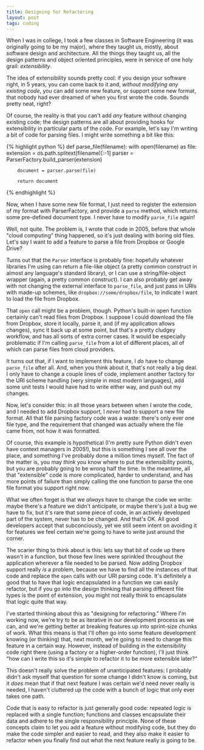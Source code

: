 ```yaml
---
title: Designing for Refactoring
layout: post
tags: coding
---
```


When I was in college, I took a few classes in Software Engineering
(it was originally going to be my major), where they taught us,
mostly, about software design and architecture. All the things they
taught us, all the design patterns and object oriented principles,
were in service of one holy grail: *extensibility*.

The idea of extensibility sounds pretty cool: if you design your
software right, in 5 years, you can come back to it and, _without
modifying any existing code_, you can add some new feature, or support
some new format, that nobody had ever dreamed of when you first wrote
the code. Sounds pretty neat, right?

Of course, the reality is that you can't add *any* feature without
changing existing code; the design patterns are all about providing
hooks for extensibility in particular parts of the code. For example,
let's say I'm writing a bit of code for parsing files. I might write
something a bit like this:

{% highlight python %}
def parse_file(filename):
    with open(filename) as file:
        extension = os.path.splitext(filename)[:-1]
		parser = ParserFactory.build_parser(extension)

        document = parser.parse(file)

        return document
{% endhighlight %}

Now, when I have some new file format, I just need to register the
extension of my format with ParserFactory, and provide a `parse`
method, which returns some pre-defined document type. I never have to
modify `parse_file` again!

Well, not quite. The problem is, I wrote that code in 2005, before
that whole "cloud computing" thing happened, so it's just dealing with
boring old files. Let's say I want to add a feature to parse a file
from Dropbox or Google Drive?

Turns out that the `Parser` interface is probably fine: hopefully
whatever libraries I'm using can return a file-like object (a pretty
common construct in almost any language's standard library), or I can
use a string/file-object wrapper (again, a pretty common construct). I
can also probably get away with not changing the external interface to
`parse_file`, and just pass in URIs with made-up schemes, like
`dropbox://some/dropbox/file`, to indicate I want to load the file
from Dropbox.

That `open` call might be a problem, though. Python's built-in open
function certainly can't read files from Dropbox. I suppose I could
download the file from Dropbox, store it locally, parse it, and (if my
application allows changes), sync it back up at some point, but that's
a pretty cludgey workflow, and has all sorts of extra corner cases. It
would be especially problematic if I'm calling `parse_file` from a lot
of different places, all of which can parse files from cloud
providers.

It turns out that, if I want to implement this feature, I *do* have to
change `parse_file` after all. And, when you think about it, that's
not really a big deal. I only have to change a couple lines of code,
implement another factory for the URI scheme handling (very simple in
most modern languages), add some unit tests I would have had to write
either way, and push out my changes.

Now, let's consider this: in all those years between when I wrote the
code, and I needed to add Dropbox support, I *never* had to support a
new file format. All that file parsing factory code was a waste:
there's only ever one file type, and the requirement that changed was
actually where the file came from, not how it was formatted.

Of course, this example is hypothetical (I'm pretty sure Python didn't
even have context managers in 2005!), but this is something I see all
over the place, and something I've probably done a million times
myself. The fact of the matter is, you may *think* you know where to
put the extensibility points, but you are probably going to be wrong
half the time. In the meantime, all that "extensible" code is more
complicated, harder to understand, and has more points of failure than
simply calling the one function to parse the one file format you
support right now.

What we often forget is that we *always* have to change the code we
write: maybe there's a feature we didn't anticipate, or maybe there's
just a bug we have to fix, but it's rare that some piece of code, in
an actively developed part of the system, never has to be changed. And
that's OK. All good developers accept that subconciously, yet we still
seem intent on avoiding it for features we feel certain we're going to
have to write just around the corner.

The scarier thing to think about is this: lets say that bit of code up
there wasn't in a function, but those few lines were sprinkled
throughout the application wherever a file needed to be parsed. Now
adding Dropbox support really *is* a problem, because we have to find
all the instances of that code and replace the `open` calls with our
URI parsing code. It's definitely a good that to have that logic
encapsulated in a function we can easily refactor, but if you go into
the design thinking that parsing different file types is the point of
extension, you might not really think to encapsulate that logic quite
that way.

I've started thinking about this as "designing for refactoring." Where
I'm working now, we're try to be as iterative in our development
process as we can, and we're getting better at breaking features up
into sprint-size chunks of work. What this means is that I'll often go
into some feature development knowing (or thinking) that, next month,
we're going to need to change this feature in a certain way. However,
instead of building in the extensibility code right there (using a
factory or a higher-order function), I'll just think "how can I write
this so it's simple to refactor it to be more extensible later?"

This doesn't really solve the problem of unanticipated features: I
probably didn't ask myself that question for some change I didn't know
is coming, but it *does* mean that if that next feature I was certain
we'd need never really is needed, I haven't cluttered up the code with
a bunch of logic that only ever takes one path.

Code that is easy to refactor is just generally good code: repeated
logic is replaced with a single function; functions and classes
encapsulate their data and adhere to the single responsibility
principle. None of these concepts claim to let you add a feature
without modifying code, but they do make the code simpler and easier
to read, and they also make it easier to refactor when you finally
find out what the next feature really is going to be.
